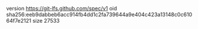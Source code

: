 version https://git-lfs.github.com/spec/v1
oid sha256:eeb9dabbeb6acc914fb4dd1c2fa739644a9e404c423a13148c0c61064f7e2121
size 27533
